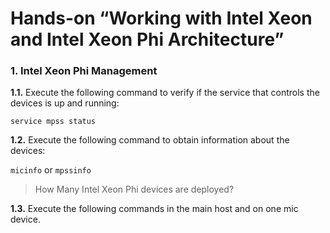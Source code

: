 # Hands-on “Working with Intel Xeon and Intel Xeon Phi Architecture”

### 1. Intel Xeon Phi Management

 **1.1.** Execute the following command to verify if the service that controls the devices is up and running:

 `service mpss status`

 **1.2.** Execute the following command to obtain information about the devices:

 `micinfo` or `mpssinfo`

 > How Many Intel Xeon Phi devices are deployed?

 **1.3.** Execute the following commands in the main host and on one mic device. 

